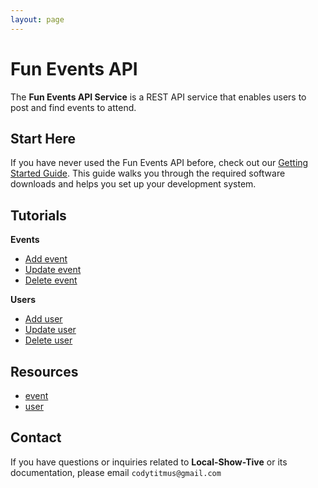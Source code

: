 ```yaml
---
layout: page
---
```

# Fun Events API

The **Fun Events API Service** is a REST API service that enables users to post and find events to attend.

## Start Here

If you have never used the Fun Events API before, check out our [Getting Started Guide](getting-started.md).
This guide walks you through the required software downloads and helps you set up your development system.

## Tutorials

**Events**
 - [Add event](add-event.md)
 - [Update event](update-event.md)
 - [Delete event](delete-event.md)

**Users**
 - [Add user](add-user.md)
 - [Update user](update-user.md)
 - [Delete user](delete-user.md)

## Resources
- [event](api/event.md)
- [user](api/user.md)

## Contact

If you have questions or inquiries related to **Local-Show-Tive** or its documentation, please email `codytitmus@gmail.com`
